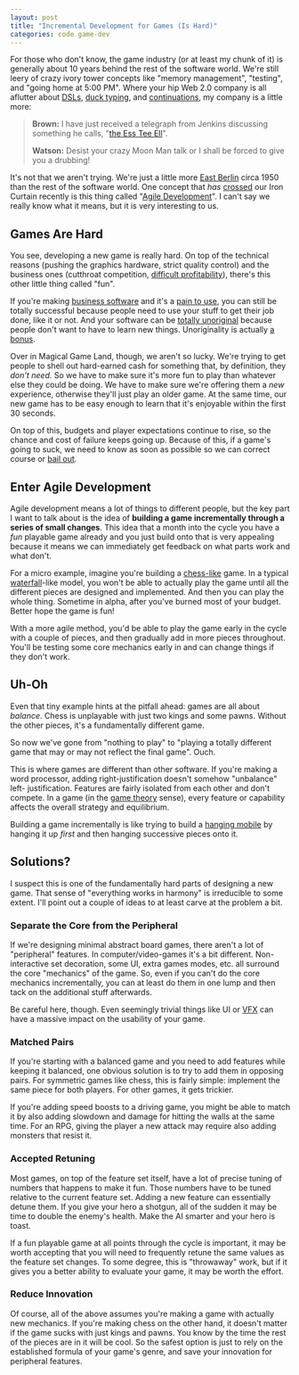 ```yaml
---
layout: post
title: "Incremental Development for Games (Is Hard)"
categories: code game-dev
---
```

For those who don't know, the game industry (or at least my chunk of it) is
generally about 10 years behind the rest of the software world. We're still
leery of crazy ivory tower concepts like "memory management", "testing", and
"going home at 5:00 PM". Where your hip Web 2.0 company is all aflutter about
[DSLs](http://www.ceteva.com/nutshell.html), [duck typing](http://docs.python.org/tut/node18.html#l2h-46), and [continuations](http://www.seaside.st/), my company is a little
more:

> **Brown:** I have just received a telegraph from Jenkins discussing something
he calls, "[the Ess Tee Ell](http://www.sgi.com/tech/stl/)".
>
> **Watson:** Desist your crazy Moon Man talk or I shall be forced to give you a
drubbing!

It's not that we aren't trying. We're just a little more [East Berlin](http://www.galenfrysinger.com/east_berlin.htm)
circa 1950 than the rest of the software world. One concept that *has*
[crossed](http://www.agilegamedevelopment.com/) our Iron Curtain recently is this thing called "[Agile
Development](http://agilemanifesto.org/)". I can't say we really know what it means, but it is very
interesting to us.

## Games Are Hard

You see, developing a new game is really hard. On top of the technical reasons
(pushing the graphics hardware, strict quality control) and the business ones
(cutthroat competition, [difficult profitability](http://news.bbc.co.uk/2/hi/technology/6397527.stm)), there's this other
little thing called "fun".

If you're making [business software](http://www.microsoft.com/) and it's a [pain to use](http://office.microsoft.com/), you can
still be totally successful because people need to use your stuff to get their
job done, like it or not. And your software can be [totally unoriginal](http://en.wikipedia.org/wiki/Apple_v._Microsoft)
because people don't want to have to learn new things. Unoriginality is
actually [a bonus](http://notebook.arkane-systems.net/index.php/Jakob's_Law_of_the_Web_User_Experience).

Over in Magical Game Land, though, we aren't so lucky. We're trying to get
people to shell out hard-earned cash for something that, by definition, they
*don't need*. So we have to make sure it's more fun to play than whatever else
they could be doing. We have to make sure we're offering them a *new*
experience, otherwise they'll just play an older game. At the same time, our
new game has to be easy enough to learn that it's enjoyable within the first
30 seconds.

On top of this, budgets and player expectations continue to rise, so the
chance and cost of failure keeps going up. Because of this, if a game's going
to suck, we need to know as soon as possible so we can correct course or [bail
out](http://en.wikipedia.org/wiki/List_of_cancelled_video_games).

## Enter Agile Development

Agile development means a lot of things to different people, but the key part
I want to talk about is the idea of **building a game incrementally through a
series of small changes**. This idea that a month into the cycle you have a
*fun* playable game already and you just build onto that is very appealing
because it means we can immediately get feedback on what parts work and what
don't.

For a micro example, imagine you're building a [chess-like](http://en.wikipedia.org/wiki/Fairy_chess_piece) game. In a
typical [waterfall](http://en.wikipedia.org/wiki/Waterfall_model)-like model, you won't be able to actually play the
game until all the different pieces are designed and implemented. And then you
can play the whole thing. Sometime in alpha, after you've burned most of your
budget. Better hope the game is fun!

With a more agile method, you'd be able to play the game early in the cycle
with a couple of pieces, and then gradually add in more pieces throughout.
You'll be testing some core mechanics early in and can change things if they
don't work.

## Uh-Oh

Even that tiny example hints at the pitfall ahead: games are all about
*balance*. Chess is unplayable with just two kings and some pawns. Without the
other pieces, it's a fundamentally different game.

So now we've gone from "nothing to play" to "playing a totally different game
that may or may not reflect the final game". Ouch.

This is where games are different than other software. If you're making a word
processor, adding right-justification doesn't somehow "unbalance" left-
justification. Features are fairly isolated from each other and don't compete.
In a game (in the [game theory](http://en.wikipedia.org/wiki/Game_theory) sense), every feature or capability
affects the overall strategy and equilibrium.

Building a game incrementally is like trying to build a [hanging mobile](http://www.sfmoma.org/espace/calder/calder_windmobiles.html)
by hanging it up *first* and then hanging successive pieces onto it.

## Solutions?

I suspect this is one of the fundamentally hard parts of designing a new game.
That sense of "everything works in harmony" is irreducible to some extent.
I'll point out a couple of ideas to at least carve at the problem a bit.

### Separate the Core from the Peripheral

If we're designing minimal abstract board games, there aren't a lot of
"peripheral" features. In computer/video-games it's a bit different. Non-
interactive set decoration, some UI, extra games modes, etc. all surround the
core "mechanics" of the game. So, even if you can't do the core mechanics
incrementally, you can at least do them in one lump and then tack on the
additional stuff afterwards.

Be careful here, though. Even seemingly trivial things like UI or [VFX](http://en.wikipedia.org/wiki/Particle_system)
can have a massive impact on the usability of your game.

### Matched Pairs

If you're starting with a balanced game and you need to add features while
keeping it balanced, one obvious solution is to try to add them in opposing
pairs. For symmetric games like chess, this is fairly simple: implement the
same piece for both players. For other games, it gets trickier.

If you're adding speed boosts to a driving game, you might be able to match it
by also adding slowdown and damage for hitting the walls at the same time. For
an RPG, giving the player a new attack may require also adding monsters that
resist it.

### Accepted Retuning

Most games, on top of the feature set itself, have a lot of precise tuning of
numbers that happens to make it fun. Those numbers have to be tuned relative
to the current feature set. Adding a new feature can essentially detune them.
If you give your hero a shotgun, all of the sudden it may be time to double
the enemy's health. Make the AI smarter and your hero is toast.

If a fun playable game at all points through the cycle is important, it may be
worth accepting that you will need to frequently retune the same values as the
feature set changes. To some degree, this is "throwaway" work, but if it gives
you a better ability to evaluate your game, it may be worth the effort.

### Reduce Innovation

Of course, all of the above assumes you're making a game with actually new
mechanics. If you're making chess on the other hand, it doesn't matter if the
game sucks with just kings and pawns. You know by the time the rest of the
pieces are in it will be cool. So the safest option is just to rely on the
established formula of your game's genre, and save your innovation for
peripheral features.
